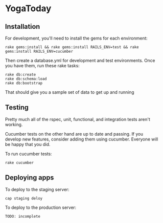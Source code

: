 # YogaToday

## Installation

For development, you'll need to install the gems for each environment:

    rake gems:install && rake gems:install RAILS_ENV=test && rake gems:install RAILS_ENV=cucumber

Then create a database.yml for development and test environments. Once you have them, run these rake tasks:

    rake db:create
    rake db:schema:load
    rake db:bootstrap

That should give you a sample set of data to get up and running

## Testing

Pretty much all of the rspec, unit, functional, and integration tests aren't working.

Cucumber tests on the other hand are up to date and passing. If you develop new features,
consider adding them using cucumber. Everyone will be happy that you did.

To run cucumber tests:

    rake cucumber

## Deploying apps

To deploy to the staging server:

    cap staging deloy

To deploy to the production server:

    TODO: incomplete